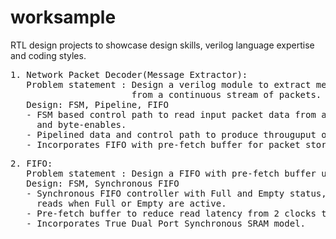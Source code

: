 # worksample
RTL design projects to showcase design skills, verilog language expertise and coding styles.
<pre>
1. Network Packet Decoder(Message Extractor):
   Problem statement : Design a verilog module to extract message payloads with variable lengths 
                       from a continuous stream of packets.
   Design: FSM, Pipeline, FIFO
   - FSM based control path to read input packet data from a FIFO and output the message payload 
     and byte-enables.
   - Pipelined data and control path to produce througuput of 1 full message on every clock.
   - Incorporates FIFO with pre-fetch buffer for packet storage.
</pre>
   
<pre>
2. FIFO:
   Problem statement : Design a FIFO with pre-fetch buffer using SRAM model.
   Design: FSM, Synchronous FIFO
   - Synchronous FIFO controller with Full and Empty status, with protection to block writes and 
     reads when Full or Empty are active.
   - Pre-fetch buffer to reduce read latency from 2 clocks to 1 clock for continuous reads.
   - Incorporates True Dual Port Synchronous SRAM model.
   
</pre>
